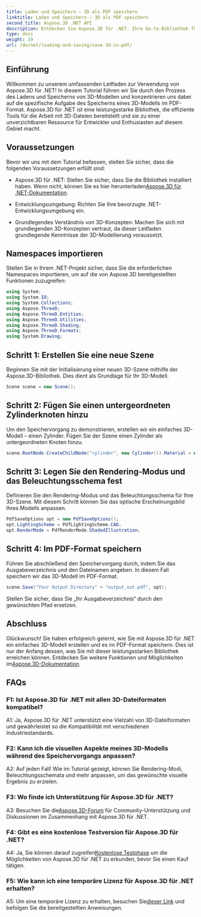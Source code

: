 ```yaml
---
title: Laden und Speichern – 3D als PDF speichern
linktitle: Laden und Speichern – 3D als PDF speichern
second_title: Aspose.3D .NET API
description: Entdecken Sie Aspose.3D für .NET. Ihre Go-to-Bibliothek für nahtlose 3D-Modellierung und -Rendering. Speichern Sie 3D-Modelle mühelos als PDF.
type: docs
weight: 19
url: /de/net/loading-and-saving/save-3d-in-pdf/
---
```

## Einführung

Willkommen zu unserem umfassenden Leitfaden zur Verwendung von Aspose.3D für .NET! In diesem Tutorial führen wir Sie durch den Prozess des Ladens und Speicherns von 3D-Modellen und konzentrieren uns dabei auf die spezifische Aufgabe des Speicherns eines 3D-Modells im PDF-Format. Aspose.3D für .NET ist eine leistungsstarke Bibliothek, die effiziente Tools für die Arbeit mit 3D-Dateien bereitstellt und sie zu einer unverzichtbaren Ressource für Entwickler und Enthusiasten auf diesem Gebiet macht.

## Voraussetzungen

Bevor wir uns mit dem Tutorial befassen, stellen Sie sicher, dass die folgenden Voraussetzungen erfüllt sind:

-  Aspose.3D für .NET: Stellen Sie sicher, dass Sie die Bibliothek installiert haben. Wenn nicht, können Sie es hier herunterladen[Aspose.3D für .NET-Dokumentation](https://reference.aspose.com/3d/net/).

- Entwicklungsumgebung: Richten Sie Ihre bevorzugte .NET-Entwicklungsumgebung ein.

- Grundlegendes Verständnis von 3D-Konzepten: Machen Sie sich mit grundlegenden 3D-Konzepten vertraut, da dieser Leitfaden grundlegende Kenntnisse der 3D-Modellierung voraussetzt.

## Namespaces importieren

Stellen Sie in Ihrem .NET-Projekt sicher, dass Sie die erforderlichen Namespaces importieren, um auf die von Aspose.3D bereitgestellten Funktionen zuzugreifen:

```csharp
using System;
using System.IO;
using System.Collections;
using Aspose.ThreeD;
using Aspose.ThreeD.Entities;
using Aspose.ThreeD.Utilities;
using Aspose.ThreeD.Shading;
using Aspose.ThreeD.Formats;
using System.Drawing;
```

## Schritt 1: Erstellen Sie eine neue Szene

Beginnen Sie mit der Initialisierung einer neuen 3D-Szene mithilfe der Aspose.3D-Bibliothek. Dies dient als Grundlage für Ihr 3D-Modell.

```csharp
Scene scene = new Scene();
```

## Schritt 2: Fügen Sie einen untergeordneten Zylinderknoten hinzu

Um den Speichervorgang zu demonstrieren, erstellen wir ein einfaches 3D-Modell – einen Zylinder. Fügen Sie der Szene einen Zylinder als untergeordneten Knoten hinzu.

```csharp
scene.RootNode.CreateChildNode("cylinder", new Cylinder()).Material = new PhongMaterial() { DiffuseColor = new Vector3(Color.DarkCyan) };
```

## Schritt 3: Legen Sie den Rendering-Modus und das Beleuchtungsschema fest

Definieren Sie den Rendering-Modus und das Beleuchtungsschema für Ihre 3D-Szene. Mit diesem Schritt können Sie das optische Erscheinungsbild Ihres Modells anpassen.

```csharp
PdfSaveOptions opt = new PdfSaveOptions();
opt.LightingScheme = PdfLightingScheme.CAD;
opt.RenderMode = PdfRenderMode.ShadedIllustration;
```

## Schritt 4: Im PDF-Format speichern

Führen Sie abschließend den Speichervorgang durch, indem Sie das Ausgabeverzeichnis und den Dateinamen angeben. In diesem Fall speichern wir das 3D-Modell im PDF-Format.

```csharp
scene.Save("Your Output Directory" + "output_out.pdf", opt);
```

Stellen Sie sicher, dass Sie „Ihr Ausgabeverzeichnis“ durch den gewünschten Pfad ersetzen.

## Abschluss

 Glückwunsch! Sie haben erfolgreich gelernt, wie Sie mit Aspose.3D für .NET ein einfaches 3D-Modell erstellen und es im PDF-Format speichern. Dies ist nur der Anfang dessen, was Sie mit dieser leistungsstarken Bibliothek erreichen können. Entdecken Sie weitere Funktionen und Möglichkeiten im[Aspose.3D-Dokumentation](https://reference.aspose.com/3d/net/).

## FAQs

### F1: Ist Aspose.3D für .NET mit allen 3D-Dateiformaten kompatibel?

A1: Ja, Aspose.3D für .NET unterstützt eine Vielzahl von 3D-Dateiformaten und gewährleistet so die Kompatibilität mit verschiedenen Industriestandards.

### F2: Kann ich die visuellen Aspekte meines 3D-Modells während des Speichervorgangs anpassen?

A2: Auf jeden Fall! Wie im Tutorial gezeigt, können Sie Rendering-Modi, Beleuchtungsschemata und mehr anpassen, um das gewünschte visuelle Ergebnis zu erzielen.

### F3: Wo finde ich Unterstützung für Aspose.3D für .NET?

 A3: Besuchen Sie die[Aspose.3D-Forum](https://forum.aspose.com/c/3d/18) für Community-Unterstützung und Diskussionen im Zusammenhang mit Aspose.3D für .NET.

### F4: Gibt es eine kostenlose Testversion für Aspose.3D für .NET?

 A4: Ja, Sie können darauf zugreifen[Kostenlose Testphase](https://releases.aspose.com/) um die Möglichkeiten von Aspose.3D für .NET zu erkunden, bevor Sie einen Kauf tätigen.

### F5: Wie kann ich eine temporäre Lizenz für Aspose.3D für .NET erhalten?

 A5: Um eine temporäre Lizenz zu erhalten, besuchen Sie[dieser Link](https://purchase.aspose.com/temporary-license/) und befolgen Sie die bereitgestellten Anweisungen.